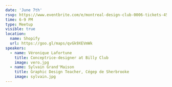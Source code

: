 ```yaml
---
date: 'June 7th'
rsvp: https://www.eventbrite.com/e/montreal-design-club-0006-tickets-45778784577
time: 6-9 PM
type: Meetup
visible: true
location:
  name: Shopify
  url: https://goo.gl/maps/qvGk9XEVmWk
speakers:
  - name: Véronique Lafortune
    title: Conceptrice-designer at Billy Club
    image: vero.jpg
  - name: Sylvain Grand'Maison
    title: Graphic Design Teacher, Cégep de Sherbrooke
    image: sylvain.jpg
---
```


